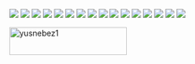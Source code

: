 <p align="center">
  <p>
    <img src="https://img.shields.io/badge/-Visual%20Studio%20Code-23A9F2?style=for-the-badge&logo=Visual%20Studio%20Code&logoColor=white"/>
    <img src="https://img.shields.io/badge/-Github-181717?style=for-the-badge&logo=GitHub&logoColor=white"/>
    <img src="https://img.shields.io/badge/-Git-F44D27?style=for-the-badge&logo=Git&logoColor=white"/>
    <img src="https://img.shields.io/badge/-NPM-CB3837?style=for-the-badge&logo=NPM&logoColor=white"/>
    <img src="https://img.shields.io/badge/-Javascript-FFFF00?style=for-the-badge&logo=Javascript&logoColor=black"/>
    <img src="https://img.shields.io/badge/-Typescript-0079BF?style=for-the-badge&logo=Typescript&logoColor=white"/>
    <img src="https://img.shields.io/badge/-Node.js-E01563?style=for-the-badge&logo=Node.js&logoColor=white"/>
    <img src="https://img.shields.io/badge/-Mongodb-E01563?style=for-the-badge&logo=Mongodb&logoColor=white"/>
    <img src="https://img.shields.io/badge/-React.js-42B883?style=for-the-badge&logo=React.js&logoColor=white"/>
    <img src="https://img.shields.io/badge/-Redux.js-42B883?style=for-the-badge&logo=Redux.js&logoColor=white"/>
    <img src="https://img.shields.io/badge/-ESLint-4B32C3?style=for-the-badge&logo=ESLint&logoColor=white"/>
    <img src="https://img.shields.io/badge/-HTML5-E34F26?style=for-the-badge&logo=HTML5&logoColor=white"/>
    <img src="https://img.shields.io/badge/-CSS3-1572B6?style=for-the-badge&logo=CSS3&logoColor=white"/>
    <img src="https://img.shields.io/badge/-Ubuntu-A80030?style=for-the-badge&logo=Ubuntu&logoColor=white"/>
    <img src="https://img.shields.io/badge/-Mac-A80030?style=for-the-badge&logo=Mac&logoColor=white"/>
    <img src="https://img.shields.io/badge/-Jira-222F29?style=for-the-badge&logo=Jira&logoColor=white"/>
  </p>
  <a href="https://www.buymeacoffee.com/yusnebez1"> <img align="center" src="https://cdn.buymeacoffee.com/buttons/v2/default-orange.png" height="50" width="210" alt="yusnebez1" /></a>
</p>
